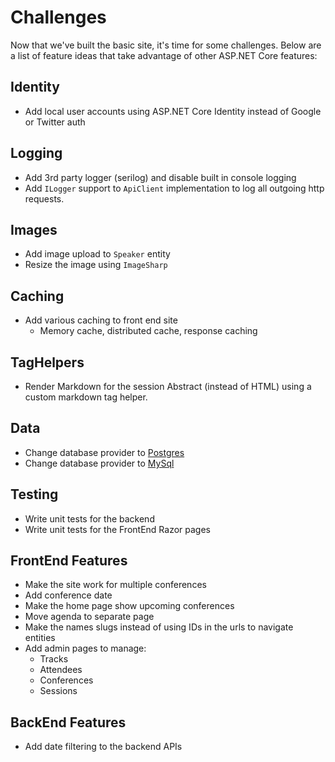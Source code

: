 # Challenges

Now that we've built the basic site, it's time for some challenges. Below are a list of feature ideas that take advantage of other ASP.NET Core features:

## Identity
 - Add local user accounts using ASP.NET Core Identity instead of Google or Twitter auth

## Logging
- Add 3rd party logger (serilog) and disable built in console logging
- Add `ILogger` support to `ApiClient` implementation to log all outgoing http requests.

## Images
 - Add image upload to `Speaker` entity
 - Resize the image using `ImageSharp`

## Caching
 - Add various caching to front end site
    - Memory cache, distributed cache, response caching

## TagHelpers
- Render Markdown for the session Abstract (instead of HTML) using a custom markdown tag helper.

## Data
 - Change database provider to [Postgres](https://www.postgresql.org/)
 - Change database provider to [MySql](https://www.mysql.com/)
 
## Testing
 - Write unit tests for the backend
 - Write unit tests for the FrontEnd Razor pages


## FrontEnd Features
- Make the site work for multiple conferences
 - Add conference date
 - Make the home page show upcoming conferences 
 - Move agenda to separate page
- Make the names slugs instead of using IDs in the urls to navigate entities
- Add admin pages to manage:
  - Tracks
  - Attendees
  - Conferences
  - Sessions
  
## BackEnd Features
 - Add date filtering to the backend APIs
